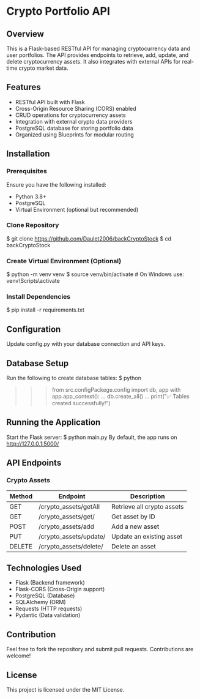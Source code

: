# Crypto Portfolio API

## Overview
This is a Flask-based RESTful API for managing cryptocurrency data and user portfolios. The API provides endpoints to retrieve, add, update, and delete cryptocurrency assets. It also integrates with external APIs for real-time crypto market data.

## Features
- RESTful API built with Flask
- Cross-Origin Resource Sharing (CORS) enabled
- CRUD operations for cryptocurrency assets
- Integration with external crypto data providers
- PostgreSQL database for storing portfolio data
- Organized using Blueprints for modular routing

## Installation

### Prerequisites
Ensure you have the following installed:
- Python 3.8+
- PostgreSQL
- Virtual Environment (optional but recommended)

### Clone Repository
$ git clone <https://github.com/Daulet2006/backCryptoStock>
$ cd backCryptoStock

### Create Virtual Environment (Optional)
$ python -m venv venv
$ source venv/bin/activate   # On Windows use: venv\Scripts\activate

### Install Dependencies
$ pip install -r requirements.txt

## Configuration
Update config.py with your database connection and API keys.

## Database Setup
Run the following to create database tables:
$ python
>>> from src.configPackege.config import db, app
>>> with app.app_context():
...     db.create_all()
...     print("✅ Tables created successfully!")

## Running the Application
Start the Flask server:
$ python main.py
By default, the app runs on http://127.0.0.1:5000/

## API Endpoints
### Crypto Assets
| Method | Endpoint | Description |
|--------|---------|-------------|
| GET | /crypto_assets/getAll | Retrieve all crypto assets |
| GET | /crypto_assets/get/<id> | Get asset by ID |
| POST | /crypto_assets/add | Add a new asset |
| PUT | /crypto_assets/update/<id> | Update an existing asset |
| DELETE | /crypto_assets/delete/<id> | Delete an asset |

## Technologies Used
- Flask (Backend framework)
- Flask-CORS (Cross-Origin support)
- PostgreSQL (Database)
- SQLAlchemy (ORM)
- Requests (HTTP requests)
- Pydantic (Data validation)

## Contribution
Feel free to fork the repository and submit pull requests. Contributions are welcome!

## License
This project is licensed under the MIT License.